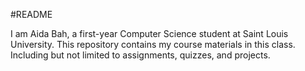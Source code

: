 #README

I am Aida Bah, a first-year  Computer Science student at Saint Louis University. 
This repository contains my course materials in this class. Including but not 
limited to assignments, quizzes, and projects.
